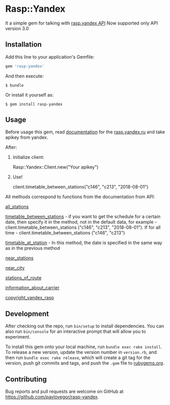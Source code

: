 # Rasp::Yandex

It a simple gem for talking with [rasp.yandex API](https://tech.yandex.ru/rasp/)
Now supported only API version 3.0

## Installation

Add this line to your application's Gemfile:

```ruby
gem 'rasp-yandex'
```

And then execute:

    $ bundle

Or install it yourself as:

    $ gem install rasp-yandex

## Usage
Before usage this gem, read [documentation](https://tech.yandex.ru/rasp/doc/concepts/about-docpage/) for the [rasp.yandex.ru](https://rasp.yandex.ru/) and take apikey from yandex.

After:

1. Initialize client:

    Rasp::Yandex::Client.new("Your apikey")

2. Use!

    client.timetable_between_stations("c146", "c213", "2018-08-01")

All methods correspond to functions from the documentation from API:

[all_stations](https://tech.yandex.ru/rasp/doc/reference/stations-list-docpage/)

[timetable_between_stations](https://tech.yandex.ru/rasp/doc/reference/schedule-point-point-docpage/) - if you want to get the schedule for a certain date, then specify it in the method, not in the default data, for example - client.timetable_between_stations ("c146", "c213", "2018-08-01"). If for all time - client.timetable_between_stations ("c146", "c213")

[timetable_at_station](https://tech.yandex.ru/rasp/doc/reference/schedule-on-station-docpage/) - In this method, the date is specified in the same way as in the previous method

[near_stations](https://tech.yandex.ru/rasp/doc/reference/query-nearest-station-docpage/)

[near_city](https://tech.yandex.ru/rasp/doc/reference/nearest-settlement-docpage/)

[stations_of_route](https://tech.yandex.ru/rasp/doc/reference/list-stations-route-docpage/)

[information_about_carrier](https://tech.yandex.ru/rasp/doc/reference/query-carrier-docpage/)

[copyright_yandex_rasp](https://tech.yandex.ru/rasp/doc/reference/query-copyright-docpage/)

## Development

After checking out the repo, run `bin/setup` to install dependencies. You can also run `bin/console` for an interactive prompt that will allow you to experiment.

To install this gem onto your local machine, run `bundle exec rake install`. To release a new version, update the version number in `version.rb`, and then run `bundle exec rake release`, which will create a git tag for the version, push git commits and tags, and push the `.gem` file to [rubygems.org](https://rubygems.org).

## Contributing

Bug reports and pull requests are welcome on GitHub at https://github.com/pavlovegor/rasp-yandex.
